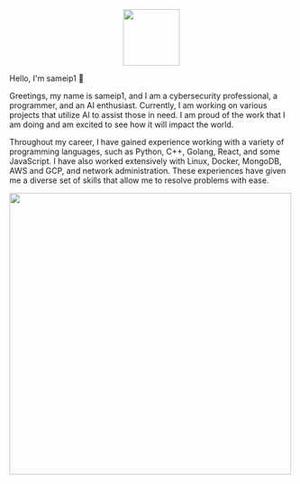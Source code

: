 <div id="header" align="center">
  <img src="https://media.giphy.com/media/M9gbBd9nbDrOTu1Mqx/giphy.gif" width="100"/>
</div>

Hello, I'm sameip1 👋

Greetings, my name is sameip1, and I am a cybersecurity professional, a programmer, and an AI enthusiast.
Currently, I am working on various projects that utilize AI to assist those in need. I am proud of the work that I am doing and am excited to see how it will impact the world.

Throughout my career, I have gained experience working with a variety of programming languages, such as Python, C++, Golang, React, and some JavaScript. I have also worked extensively with Linux, Docker, MongoDB, AWS and GCP, and network administration. These experiences have given me a diverse set of skills that allow me to resolve problems with ease.
  
<div id="header" align="left">
  <img src="https://media.giphy.com/media/13HgwGsXF0aiGY/giphy.gif" width="500"/>
</div>

